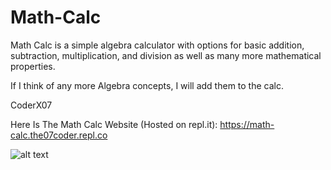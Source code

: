 # Math-Calc
Math Calc is a simple algebra calculator with options for basic addition, subtraction, multiplication, and division as well as many more mathematical properties. 

If I think of any more Algebra concepts, I will add them to the calc. 

CoderX07

Here Is The Math Calc Website (Hosted on repl.it): https://math-calc.the07coder.repl.co

![alt text](file:///Users/murugan/Desktop/Screen%20Shot%202021-12-24%20at%208.26.49%20PM.png)
